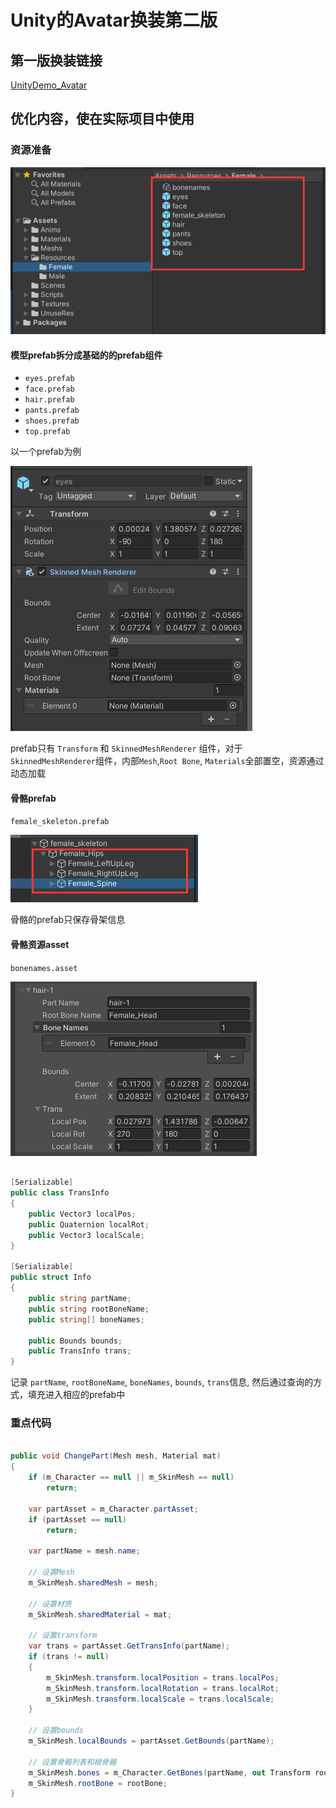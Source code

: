 
# Unity的Avatar换装第二版

## 第一版换装链接

[UnityDemo_Avatar](https://github.com/xieliujian/UnityDemo_Avatar)

## 优化内容，使在实际项目中使用

### 资源准备

![github](https://github.com/xieliujian/UnityDemo_Avatar2/blob/main/Video/1.png?raw=true)

#### 模型prefab拆分成基础的的prefab组件

- `eyes.prefab`
- `face.prefab`
- `hair.prefab`
- `pants.prefab`
- `shoes.prefab` 
- `top.prefab`

以一个prefab为例

![github](https://github.com/xieliujian/UnityDemo_Avatar2/blob/main/Video/2.png?raw=true)

prefab只有 `Transform` 和 `SkinnedMeshRenderer` 组件，对于`SkinnedMeshRenderer`组件，内部`Mesh`,`Root Bone`, `Materials`全部置空，资源通过动态加载

#### 骨骼prefab

`female_skeleton.prefab`

![github](https://github.com/xieliujian/UnityDemo_Avatar2/blob/main/Video/3.png?raw=true)

骨骼的prefab只保存骨架信息

#### 骨骼资源asset

`bonenames.asset`

![github](https://github.com/xieliujian/UnityDemo_Avatar2/blob/main/Video/4.png?raw=true)

```cs

[Serializable]
public class TransInfo
{
    public Vector3 localPos;
    public Quaternion localRot;
    public Vector3 localScale;
}

[Serializable]
public struct Info
{
    public string partName;
    public string rootBoneName;
    public string[] boneNames;

    public Bounds bounds;
    public TransInfo trans;
}

```

记录 `partName`, `rootBoneName`, `boneNames`, `bounds`, `trans`信息, 然后通过查询的方式，填充进入相应的prefab中

### 重点代码

```cs

public void ChangePart(Mesh mesh, Material mat)
{
    if (m_Character == null || m_SkinMesh == null)
        return;

    var partAsset = m_Character.partAsset;
    if (partAsset == null)
        return;

    var partName = mesh.name;

    // 设置Mesh
    m_SkinMesh.sharedMesh = mesh;

    // 设置材质
    m_SkinMesh.sharedMaterial = mat;

    // 设置transform
    var trans = partAsset.GetTransInfo(partName);
    if (trans != null)
    {
        m_SkinMesh.transform.localPosition = trans.localPos;
        m_SkinMesh.transform.localRotation = trans.localRot;
        m_SkinMesh.transform.localScale = trans.localScale;
    }

    // 设置bounds
    m_SkinMesh.localBounds = partAsset.GetBounds(partName);

    // 设置骨骼列表和根骨骼
    m_SkinMesh.bones = m_Character.GetBones(partName, out Transform rootBone);
    m_SkinMesh.rootBone = rootBone;
}

```


